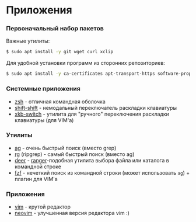 # Приложения

### Первоначальный набор пакетов

Важные утилиты:

```bash
$ sudo apt install -y git wget curl xclip
```

Для удобной установки программ из сторонних репозиториев:

```bash
$ sudo apt install -y ca-certificates apt-transport-https software-properties-common
```

### Системные приложения

* [zsh](zsh.md) - отличная командная оболочка
* [shift-shift](shift-shift.md) - немодальный переключатель раскладки клавиатуры
* [xkb-switch](xkb-switch.md) - утилита для "ручного" переключения раскладки клавиатуры (для VIM'а)

### Утилиты

* [ag](https://github.com/ggreer/the_silver_searcher) - очень быстрый поиск (вместо grep)
* [rg](https://github.com/BurntSushi/ripgrep) (ripgrep) - самый быстрый поиск (вместо ag)
* [deer](deer.md) - [ranger](http://www.nongnu.org/ranger/)-подобная утилита выбора файла или каталога в командной строке
* [fzf](fzf.md) - нечеткий поиск из командной строки (может использовать `ag`) + плагин для VIM'а

### Приложения

* [vim](vim.md) - крутой редактор
* [neovim](neovim.md) - улучшенная версия редактора vim :)

